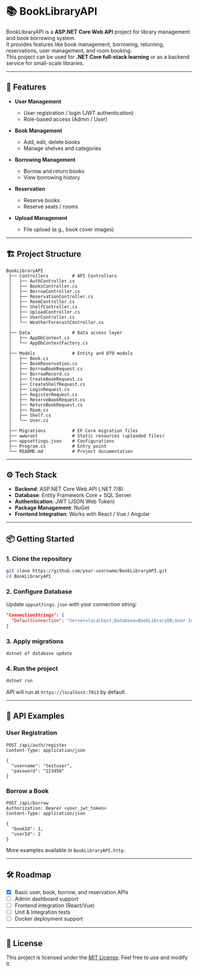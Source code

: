 # 📚 BookLibraryAPI

BookLibraryAPI is a **ASP.NET Core Web API** project for library management and book borrowing system.  
It provides features like book management, borrowing, returning, reservations, user management, and room booking.  
This project can be used for **.NET Core full-stack learning** or as a backend service for small-scale libraries.

---

## 🚀 Features

- **User Management**
  - User registration / login (JWT authentication)
  - Role-based access (Admin / User)

- **Book Management**
  - Add, edit, delete books
  - Manage shelves and categories

- **Borrowing Management**
  - Borrow and return books
  - View borrowing history

- **Reservation**
  - Reserve books
  - Reserve seats / rooms

- **Upload Management**
  - File upload (e.g., book cover images)

---

## 🏗️ Project Structure

```
BookLibraryAPI
 ├── Controllers         # API Controllers
 │   ├── AuthController.cs
 │   ├── BooksController.cs
 │   ├── BorrowController.cs
 │   ├── ReservationController.cs
 │   ├── RoomController.cs
 │   ├── ShelfController.cs
 │   ├── UploadController.cs
 │   ├── UserController.cs
 │   └── WeatherForecastController.cs
 │
 ├── Data                # Data access layer
 │   ├── AppDbContext.cs
 │   └── AppDbContextFactory.cs
 │
 ├── Models              # Entity and DTO models
 │   ├── Book.cs
 │   ├── BookReservation.cs
 │   ├── BorrowBookRequest.cs
 │   ├── BorrowRecord.cs
 │   ├── CreateBookRequest.cs
 │   ├── CreateShelfRequest.cs
 │   ├── LoginRequest.cs
 │   ├── RegisterRequest.cs
 │   ├── ReserveBookRequest.cs
 │   ├── ReturnBookRequest.cs
 │   ├── Room.cs
 │   ├── Shelf.cs
 │   └── User.cs
 │
 ├── Migrations          # EF Core migration files
 ├── wwwroot             # Static resources (uploaded files)
 ├── appsettings.json    # Configurations
 ├── Program.cs          # Entry point
 └── README.md           # Project documentation
```

---

## ⚙️ Tech Stack

- **Backend**: ASP.NET Core Web API (.NET 7/8)
- **Database**: Entity Framework Core + SQL Server
- **Authentication**: JWT (JSON Web Token)
- **Package Management**: NuGet
- **Frontend Integration**: Works with React / Vue / Angular

---

## 📦 Getting Started

### 1. Clone the repository
```bash
git clone https://github.com/your-username/BookLibraryAPI.git
cd BookLibraryAPI
```

### 2. Configure Database
Update `appsettings.json` with your connection string:
```json
"ConnectionStrings": {
  "DefaultConnection": "Server=localhost;Database=BookLibraryDB;User Id=sa;Password=your_password;"
}
```

### 3. Apply migrations
```bash
dotnet ef database update
```

### 4. Run the project
```bash
dotnet run
```

API will run at `https://localhost:7013` by default.

---

## 📖 API Examples

### User Registration
```http
POST /api/auth/register
Content-Type: application/json

{
  "username": "testuser",
  "password": "123456"
}
```

### Borrow a Book
```http
POST /api/borrow
Authorization: Bearer <your_jwt_token>
Content-Type: application/json

{
  "bookId": 1,
  "userId": 2
}
```

More examples available in `BookLibraryAPI.http`.

---

## 🛠️ Roadmap

- [x] Basic user, book, borrow, and reservation APIs  
- [ ] Admin dashboard support  
- [ ] Frontend integration (React/Vue)  
- [ ] Unit & Integration tests  
- [ ] Docker deployment support  

---

## 📜 License

This project is licensed under the [MIT License](LICENSE). Feel free to use and modify it.
